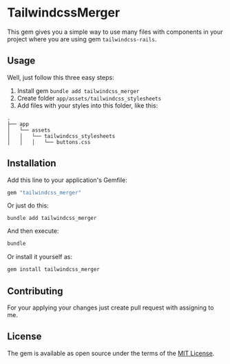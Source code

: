 # TailwindcssMerger

This gem gives you a simple way to use many files with components in your project where you are using gem `tailwindcss-rails`.

## Usage

Well, just follow this three easy steps:

1. Install gem `bundle add tailwindcss_merger`
2. Create folder `app/assets/tailwindcss_stylesheets`
3. Add files with your styles into this folder, like this:

```
.
├── app
│   └── assets
│   │   └── tailwindcss_stylesheets
│   │   │   └── buttons.css
```

## Installation

Add this line to your application's Gemfile:

```ruby
gem "tailwindcss_merger"
```

Or just do this:

```
bundle add tailwindcss_merger
```

And then execute:

```bash
bundle
```

Or install it yourself as:

```bash
gem install tailwindcss_merger
```

## Contributing

For your applying your changes just create pull request with assigning to me.

## License

The gem is available as open source under the terms of the [MIT License](https://opensource.org/licenses/MIT).
